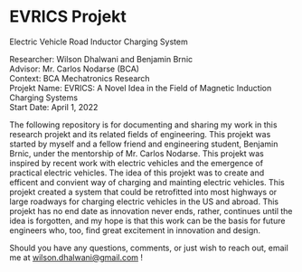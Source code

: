 # EVRICS Projekt
Electric Vehicle Road Inductor Charging System

Researcher: Wilson Dhalwani and Benjamin Brnic <br />
Advisor: Mr. Carlos Nodarse (BCA) <br />
Context: BCA Mechatronics Research <br />
Projekt Name: EVRICS: A Novel Idea in the Field of Magnetic Induction Charging Systems <br />
Start Date: April 1, 2022 <br />

The following repository is for documenting and sharing my work in this research projekt and its related fields of engineering. This projekt was started by myself and a fellow friend and engineering student, Benjamin Brnic, under the mentorship of Mr. Carlos Nodarse. This projekt was inspired by recent work with electric vehicles and the emergence of practical electric vehicles. The idea of this projekt was to create and efficent and convient way of charging and mainting electric vehicles. This projekt created a system that could be retrofitted into most highways or large roadways for charging electric vehicles in the US and abroad. This projekt has no end date as innovation never ends, rather, continues until the idea is forgotten, and my hope is that this work can be the basis for future engineers who, too, find great excitement in innovation and design. <br />

Should you have any questions, comments, or just wish to reach out, email me at wilson.dhalwani@gmail.com !

